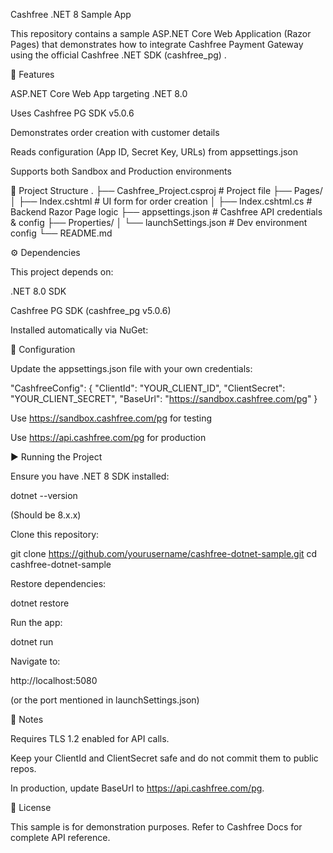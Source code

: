 Cashfree .NET 8 Sample App

This repository contains a sample ASP.NET Core Web Application (Razor Pages) that demonstrates how to integrate Cashfree Payment Gateway using the official Cashfree .NET SDK (cashfree_pg)
.

🚀 Features

ASP.NET Core Web App targeting .NET 8.0

Uses Cashfree PG SDK v5.0.6

Demonstrates order creation with customer details

Reads configuration (App ID, Secret Key, URLs) from appsettings.json

Supports both Sandbox and Production environments

📂 Project Structure
.
├── Cashfree_Project.csproj       # Project file
├── Pages/
│   ├── Index.cshtml              # UI form for order creation
│   ├── Index.cshtml.cs           # Backend Razor Page logic
├── appsettings.json              # Cashfree API credentials & config
├── Properties/
│   └── launchSettings.json       # Dev environment config
└── README.md

⚙️ Dependencies

This project depends on:

.NET 8.0 SDK

Cashfree PG SDK (cashfree_pg v5.0.6)

Installed automatically via NuGet:

<ItemGroup>
  <PackageReference Include="cashfree_pg" Version="5.0.6" />
</ItemGroup>

🔧 Configuration

Update the appsettings.json file with your own credentials:

"CashfreeConfig": {
  "ClientId": "YOUR_CLIENT_ID",
  "ClientSecret": "YOUR_CLIENT_SECRET",
  "BaseUrl": "https://sandbox.cashfree.com/pg" 
}


Use https://sandbox.cashfree.com/pg for testing

Use https://api.cashfree.com/pg for production

▶️ Running the Project

Ensure you have .NET 8 SDK installed:

dotnet --version


(Should be 8.x.x)

Clone this repository:

git clone https://github.com/yourusername/cashfree-dotnet-sample.git
cd cashfree-dotnet-sample


Restore dependencies:

dotnet restore


Run the app:

dotnet run


Navigate to:

http://localhost:5080


(or the port mentioned in launchSettings.json)

📖 Notes

Requires TLS 1.2 enabled for API calls.

Keep your ClientId and ClientSecret safe and do not commit them to public repos.

In production, update BaseUrl to https://api.cashfree.com/pg.

📝 License

This sample is for demonstration purposes. Refer to Cashfree Docs
 for complete API reference.
